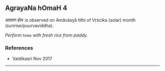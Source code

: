 ## AgrayaNa hOmaH 4
आग्रयण होमः is observed on Amāvāsyā tithi of Vṛścika (solar) month (sunrise/puurvaviddha).

_Perform `homa` with fresh rice from paddy._
### References
* Vaidikasri Nov 2017


---
